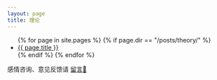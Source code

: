 ```yaml
---
layout: page
title: 理论
---
```


<ul>
{% for page in site.pages %}
  {% if page.dir == "/posts/theory/" %}
    <li> <a href="{{ page.url | relative_url }}">{{ page.title }}</a> </li>
  {% endif %}
{% endfor %}
</ul>

感情咨询、意见反馈请 [留言💬](https://github.com/xuyilife/xuyilife.github.io/issues/new)